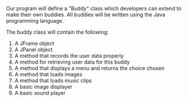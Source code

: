 Our program will define a "Buddy" class which developers can extend to make their own buddies. All buddies will be written using the Java programming language.

The buddy class will contain the following:
  1. A JFrame object
  1. A JPanel object
  1. A method that records the user data properly
  1. A method for retrieving user data for this buddy
  1. A method that displays a menu and returns the choice chosen
  1. A method that loads images
  1. A method that loads music clips
  1. A basic image displayer
  1. A basic sound player